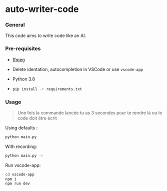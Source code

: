 # auto-writer-code

### General
This code aims to write code like an AI.

### Pre-requisites

- [ffmeg](https://ffmpeg.org/download.html)

- Delete identation, autocompletion in VSCode or use `vscode-app`

- Python 3.8

- ```bash
  pip install -r requirements.txt
  ```

### Usage

> Une fois la commande lancée tu as 3 secondes pour te rendre là ou le code doit être écrit

Using defaults : 

```bash
python main.py
```

With recording: 

```bash
python main.py -r
```

Run vscode-app:

```bash
cd vscode-app
npm i
npm run dev
```


